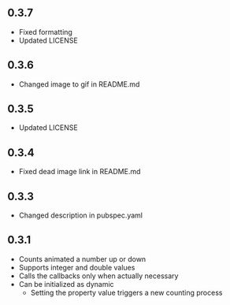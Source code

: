 ## 0.3.7

* Fixed formatting
* Updated LICENSE

## 0.3.6

* Changed image to gif in README.md

## 0.3.5

* Updated LICENSE

## 0.3.4

* Fixed dead image link in README.md

## 0.3.3

* Changed description in pubspec.yaml

## 0.3.1

* Counts animated a number up or down
* Supports integer and double values
* Calls the callbacks only when actually necessary
* Can be initialized as dynamic
  * Setting the property value triggers a new counting process
